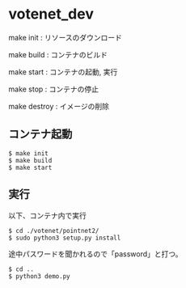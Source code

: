 # votenet_dev

make init : リソースのダウンロード

make build : コンテナのビルド

make start : コンテナの起動, 実行

make stop : コンテナの停止

make destroy : イメージの削除


## コンテナ起動
```
$ make init
$ make build
$ make start
```

## 実行
以下、コンテナ内で実行
```
$ cd ./votenet/pointnet2/
$ sudo python3 setup.py install
```
途中パスワードを聞かれるので「password」と打つ。

```
$ cd ..
$ python3 demo.py
```

